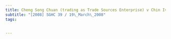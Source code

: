 ```yaml
---
title: Cheng Song Chuan (trading as Trade Sources Enterprise) v Chin Ivan 
subtitle: "[2008] SGHC 39 / 19\_March\_2008"
tags:


---
```


